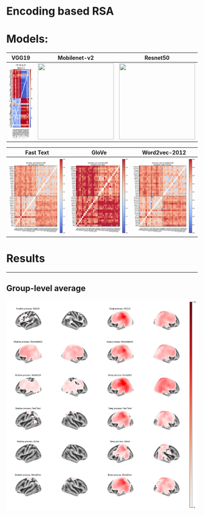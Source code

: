 # Encoding based RSA

# Models:

| VGG19 | Mobilenet-v2 | Resnet50 |
| :---: | :---: | :---: |
| <img src="https://github.com/nmningmei/metasema_encoding_based_RSA/blob/main/figures/cv_features/vgg19.jpg" width="200" height="200"> | <img src="https://github.com/nmningmei/metasema_encoding_based_RSA/blob/main/figures/cv_features/https://github.com/nmningmei/metasema_encoding_based_RSA/blob/main/figures/cv_features/mobilenet.jpg.jpg" width="200" height="200"> | <img src="https://github.com/nmningmei/metasema_encoding_based_RSA/blob/main/figures/cv_features/https://github.com/nmningmei/metasema_encoding_based_RSA/blob/main/figures/cv_features/resnet50.jpg.jpg" width="200" height="200"> |

| Fast Text | GloVe | Word2vec-2012 |
| :---: | :---: | :---: |
| <img src="https://github.com/nmningmei/metasema_encoding_based_RSA/blob/main/figures/word2vec_features/metasema%20word2vec%20RDM%20(fast%20text%2Clight).png" width="200" height="200"> | <img src="https://github.com/nmningmei/metasema_encoding_based_RSA/blob/main/figures/word2vec_features/metasema%20word2vec%20RDM%20(glove%2Clight).png" width="200" height="200"> | <img src="https://github.com/nmningmei/metasema_encoding_based_RSA/blob/main/figures/word2vec_features/metasema%20word2vec%20RDM%20(word2vec%2Clight).png" width="200" height="200"> |

# Results
---
## Group-level average
 ![baseline-rsa](https://github.com/nmningmei/metasema_encoding_based_RSA/blob/main/figures/RSA_basedline_average_10mm_standard_group_average/group%20average.jpg)
